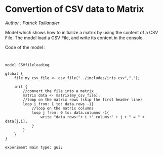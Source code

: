 [//]: # (keyword|operator_csv_file)
[//]: # (keyword|type_matrix)
[//]: # (keyword|concept_csv)
[//]: # (keyword|concept_load_file)
# Convertion of CSV data to Matrix


_Author :  Patrick Taillandier_

Model which shows how to initialize a matrix by using the content of a CSV File. The model load a CSV File, and write its content in the console. 


Code of the model : 

```


model CSVfileloading

global {
	file my_csv_file <- csv_file("../includes/iris.csv",",");
	
	init {
		//convert the file into a matrix
		matrix data <- matrix(my_csv_file);
		//loop on the matrix rows (skip the first header line)
		loop i from: 1 to: data.rows -1{
			//loop on the matrix columns
			loop j from: 0 to: data.columns -1{
				write "data rows:"+ i +" colums:" + j + " = " + data[j,i];
			}	
		}		
	}
}

experiment main type: gui;
```
